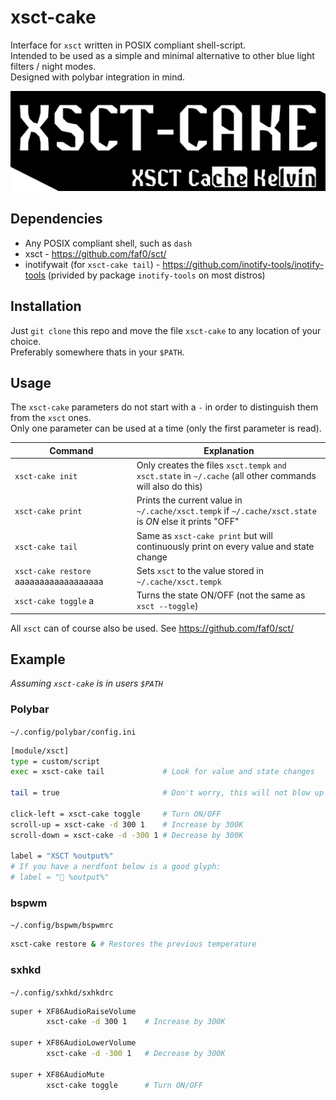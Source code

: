 # xsct-cake

Interface for `xsct` written in POSIX compliant shell-script. \
Intended to be used as a simple and minimal alternative to other blue light filters / night modes. \
Designed with polybar integration in mind.

![logo](xsct-cake.png)

## Dependencies

- Any POSIX compliant shell, such as `dash` 
- xsct - https://github.com/faf0/sct/
- inotifywait (for `xsct-cake tail`) - https://github.com/inotify-tools/inotify-tools (privided by package `inotify-tools` on most distros)

## Installation

Just `git clone` this repo and move the file `xsct-cake` to any location of your choice. \
Preferably somewhere thats in your `$PATH`.

## Usage

The `xsct-cake` parameters do not start with a `-` in order to distinguish them from the `xsct` ones. \
Only one parameter can be used at a time (only the first parameter is read).

| Command                              | Explanation                                                                                               |
|--------------------------------------|-----------------------------------------------------------------------------------------------------------|
| `xsct-cake init`                     | Only creates the files `xsct.tempk` `and xsct.state` in `~/.cache` (all other commands will also do this) |
| `xsct-cake print`                    | Prints the current value in `~/.cache/xsct.tempk` if `~/.cache/xsct.state` is *ON* else it prints "OFF"   |
| `xsct-cake tail`                     | Same as `xsct-cake print` but will continuously print on every value and state change                     |
| `xsct-cake restore`  aaaaaaaaaaaaaaaaaa    | Sets `xsct` to the value stored in `~/.cache/xsct.tempk`                                                  |
| `xsct-cake toggle`               a    | Turns the state ON/OFF (not the same as `xsct --toggle`)                                                  |

All `xsct` can of course also be used. See https://github.com/faf0/sct/

## Example
*Assuming `xsct-cake` is in users `$PATH`*

### Polybar
`~/.config/polybar/config.ini`
```sh
[module/xsct]
type = custom/script
exec = xsct-cake tail             # Look for value and state changes

tail = true                       # Don't worry, this will not blow up your CPU (hopefully)

click-left = xsct-cake toggle     # Turn ON/OFF
scroll-up = xsct-cake -d 300 1    # Increase by 300K
scroll-down = xsct-cake -d -300 1 # Decrease by 300K

label = "XSCT %output%"
# If you have a nerdfont below is a good glyph:
# label = "󰖔 %output%"

```

### bspwm
`~/.config/bspwm/bspwmrc`
```sh
xsct-cake restore & # Restores the previous temperature
```

### sxhkd
`~/.config/sxhkd/sxhkdrc`
```sh
super + XF86AudioRaiseVolume
        xsct-cake -d 300 1    # Increase by 300K

super + XF86AudioLowerVolume
        xsct-cake -d -300 1   # Decrease by 300K

super + XF86AudioMute
        xsct-cake toggle      # Turn ON/OFF
```
